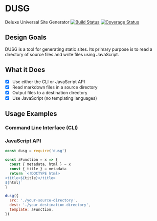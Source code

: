 # DUSG
Deluxe Universal Site Generator
[![Build Status](https://travis-ci.com/luketeaford/dusg.svg?branch=master)](https://travis-ci.com/luketeaford/dusg)
[![Coverage Status](https://coveralls.io/repos/github/luketeaford/dusg/badge.svg)](https://coveralls.io/github/luketeaford/dusg)

## Design Goals
DUSG is a tool for generating static sites. Its primary purpose is to read a directory of source files and write files using JavaScript.

## What it Does
- [x] Use either the CLI or JavaScript API
- [x] Read markdown files in a source directory
- [x] Output files to a destination directory
- [x] Use JavaScript (no templating languages)

## Usage Examples

### Command Line Interface (CLI)

### JavaScript API
```js
const dusg = require('dusg')

const aFunction = x => {
  const { metadata, html } = x
  const { title } = metadata
  return `<!DOCTYPE html>
<title>${title}</title>
${html}`
}

dusg({
  src: './your-source-directory',
  dest: './your-destination-directory',
  template: aFunction,
})
```
